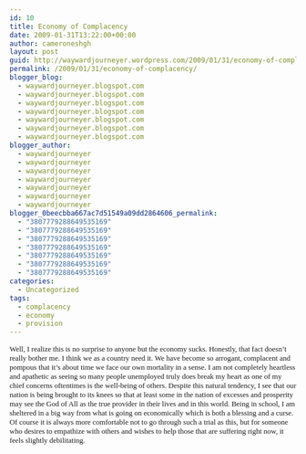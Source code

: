 ```yaml
---
id: 10
title: Economy of Complacency
date: 2009-01-31T13:22:00+00:00
author: cameroneshgh
layout: post
guid: http://waywardjourneyer.wordpress.com/2009/01/31/economy-of-complacency
permalink: /2009/01/31/economy-of-complacency/
blogger_blog:
  - waywardjourneyer.blogspot.com
  - waywardjourneyer.blogspot.com
  - waywardjourneyer.blogspot.com
  - waywardjourneyer.blogspot.com
  - waywardjourneyer.blogspot.com
  - waywardjourneyer.blogspot.com
  - waywardjourneyer.blogspot.com
blogger_author:
  - waywardjourneyer
  - waywardjourneyer
  - waywardjourneyer
  - waywardjourneyer
  - waywardjourneyer
  - waywardjourneyer
  - waywardjourneyer
blogger_0beecbba667ac7d51549a09dd2864606_permalink:
  - "3807779288649535169"
  - "3807779288649535169"
  - "3807779288649535169"
  - "3807779288649535169"
  - "3807779288649535169"
  - "3807779288649535169"
  - "3807779288649535169"
categories:
  - Uncategorized
tags:
  - complacency
  - economy
  - provision
---
```

<span style="font-family:trebuchet ms;font-size:small;">Well, I realize this is no surprise to anyone but the economy sucks. Honestly, that fact doesn&#8217;t really bother me. I think we as a country need it. We have become so arrogant, complacent and pompous that it&#8217;s about time we face our own mortality in a sense. I am not completely heartless and apathetic as seeing so many people unemployed truly does break my heart as one of my chief concerns oftentimes is the well-being of others. Despite this natural tendency, I see that our nation is being brought to its knees so that at least some in the nation of excesses and prosperity may see the God of All as the true provider in their lives and in this world. Being in school, I am sheltered in a big way from what is going on economically which is both a blessing and a curse. Of course it is always more comfortable not to go through such a trial as this, but for someone who desires to empathize with others and wishes to help those that are suffering right now, it feels slightly debilitating.</span>